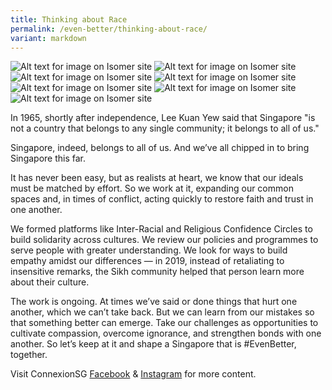 ```yaml
---
title: Thinking about Race
permalink: /even-better/thinking-about-race/
variant: markdown
---
```


![Alt text for image on Isomer site](/images/race1.jpeg)
![Alt text for image on Isomer site](/images/race2.jpeg)
![Alt text for image on Isomer site](/images/race3.jpeg)
![Alt text for image on Isomer site](/images/race4.jpeg)
![Alt text for image on Isomer site](/images/race5.jpeg)
![Alt text for image on Isomer site](/images/race6.jpeg)
![Alt text for image on Isomer site](/images/race7.jpeg)

In 1965, shortly after independence, Lee Kuan Yew said that Singapore "is not a country that belongs to any single community; it belongs to all of us."

Singapore, indeed, belongs to all of us. And we’ve all chipped in to bring Singapore this far.

It has never been easy, but as realists at heart, we know that our ideals must be matched by effort. So we work at it, expanding our common spaces and, in times of conflict, acting quickly to restore faith and trust in one another.

We formed platforms like Inter-Racial and Religious Confidence Circles to build solidarity across cultures. We review our policies and programmes to serve people with greater understanding. We look for ways to build empathy amidst our differences — in 2019, instead of retaliating to insensitive remarks, the Sikh community helped that person learn more about their culture. 

The work is ongoing. At times we’ve said or done things that hurt one another, which we can’t take back. But we can learn from our mistakes so that something better can emerge. Take our challenges as opportunities to cultivate compassion, overcome ignorance, and strengthen bonds with one another. So let’s keep at it and shape a Singapore that is #EvenBetter, together.

Visit ConnexionSG [Facebook](https://www.facebook.com/ConnexionSG) & [Instagram](https://www.instagram.com/connexionsg/) for more content.